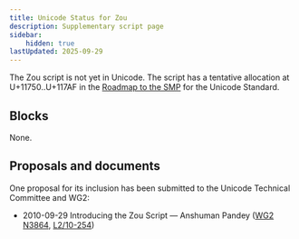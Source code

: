 ```yaml
---
title: Unicode Status for Zou
description: Supplementary script page
sidebar:
    hidden: true
lastUpdated: 2025-09-29
---
```


The Zou script is not yet in Unicode. The script has a tentative allocation at U+11750..U+117AF in the [Roadmap to the SMP](http://www.unicode.org/roadmaps/smp/) for the Unicode Standard.

## Blocks

None.

## Proposals and documents

One proposal for its inclusion has been submitted to the Unicode Technical Committee and WG2:
- 2010-09-29 Introducing the Zou Script — Anshuman Pandey ([WG2 N3864](https://www.unicode.org/wg2/docs/n3864.pdf), [L2/10-254](http://www.unicode.org/cgi-bin/GetMatchingDocs.pl?L2/10-254))
